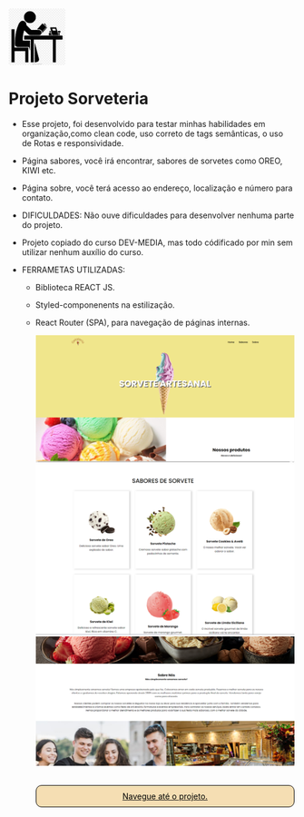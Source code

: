 <html>
<img src="./README/Estudos.jpg" width='100'/>

# Projeto Sorveteria

- Esse projeto, foi desenvolvido para testar minhas habilidades em organização,como clean code, uso correto de tags semânticas, o uso de Rotas e responsividade.

- Página sabores, você irá encontrar, sabores de sorvetes como OREO, KIWI etc.

- Página sobre, você terá acesso ao endereço, localização e número para contato.

- DIFICULDADES: Não ouve dificuldades para desenvolver nenhuma parte do projeto.

- Projeto copiado do curso DEV-MEDIA, mas todo códificado por min sem utilizar nenhum auxílio do curso.

- FERRAMETAS UTILIZADAS:

  - Biblioteca REACT JS.
  - Styled-componenents na estilização.
  - React Router (SPA), para navegação de páginas internas.

    
    <div>
    <img src="./README/Home.png"/>    
    <img src="./README/Sabores.png"/>    
    <img src="./README/SOBRE.png"/>
    <br></br>
    <a href="https://sorveteria-seven.vercel.app/Flavors" ><p style="padding: 10px 15px; background-color: #F5DEB3; border: 1px solid #000; border-radius: 10px; color: #000; text-decoration: none; text-align: center;">Navegue até o projeto.<p></a>
    </div>
    
    </html>
